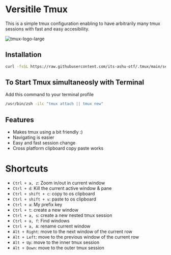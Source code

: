 # Versitile Tmux
This is a simple tmux configuration enabling to have arbitrarily many tmux sessions with fast and easy accesibility.

![tmux-logo-large](https://github.com/its-ashu-otf/.Tmux/assets/85825366/602ebf43-2f0e-45e0-bd4d-1245823223fa)

## Installation

```bash
curl -fsSL https://raw.githubusercontent.com/its-ashu-otf/.tmux/main/setup_tmux.sh | bash"
```

## To Start Tmux simultaneosly with Terminal

Add this command to your terminal profile 

```bash
/usr/bin/zsh -ilc "tmux attach || tmux new"
```

## Features

- Makes tmux using a bit friendly :)
- Navigating is easier
- Easy and fast session change
- Cross platform clipboard copy paste works


# Shortcuts

* `Ctrl + a, z`: Zoom in/out in current window
* `Ctrl + d`: Kill the current active window & pane
* `Ctrl + shift + c`: copy to os clipboard
* `Ctrl + shift + v`: paste to os clipboard
* `Ctrl + a`: My prefix key
* `Ctrl + t`: create a new window
* `Ctrl + a, s`: create a new nested tmux session
* `Ctrl + a, f`: Find windows
* `Ctrl + a, A`: rename current window
* `Alt + Right`: move to the next window of the current row
* `Alt + Left`: move to the previous window of the current row
* `Alt + Up`: move to the inner tmux session
* `Alt + Down`: move to the outer tmux session



